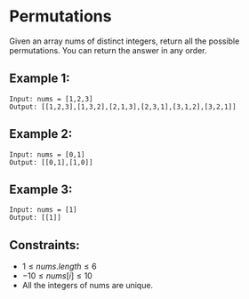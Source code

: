 # Permutations

Given an array nums of distinct integers, return all the possible  
permutations. You can return the answer in any order.

 

## Example 1:

    Input: nums = [1,2,3]
    Output: [[1,2,3],[1,3,2],[2,1,3],[2,3,1],[3,1,2],[3,2,1]]

## Example 2:

    Input: nums = [0,1]
    Output: [[0,1],[1,0]]

## Example 3:

    Input: nums = [1]
    Output: [[1]]

 

## Constraints:

* $1 \le nums.length \le 6$
* $-10 \le nums[i] \le 10$
* All the integers of nums are unique.

